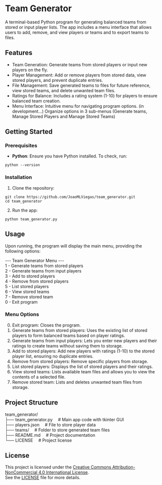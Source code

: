 # **Team Generator**

A terminal-based Python program for generating balanced teams from stored or input player lists. The app includes a menu interface that allows users to add, remove, and view players or teams and to export teams to files.

## **Features**
- Team Generation: Generate teams from stored players or input new players on the fly.
- Player Management: Add or remove players from stored data, view stored players, and prevent duplicate entries.
- File Management: Save generated teams to files for future reference, view stored teams, and delete unwanted team files.
- Ratings for Balance: Includes a rating system (1-10) for players to ensure balanced team creation.
- Menu Interface: Intuitive menu for navigating program options. (in development...) Organize options in 3 sub-menus (Generate teams, Manage Stored Players and Manage Stored Teams)

## **Getting Started**
### Prerequisites
- **Python**: Ensure you have Python installed. To check, run: 
``` 
python --version
```

### Installation
1. Clone the repository:  
```
git clone https://github.com/JoaoMLViegas/team_generator.git  
cd team_generator
```
2. Run the app:  
```
python team_generator.py
```

## **Usage**
Upon running, the program will display the main menu, providing the following options:  

--- Team Generator Menu ---  
1 - Generate teams from stored players  
2 - Generate teams from input players  
3 - Add to stored players  
4 - Remove from stored players  
5 - List stored players  
6 - View stored teams  
7 - Remove stored team  
0 - Exit program  

### **Menu Options**
0. Exit program: Closes the program.
1. Generate teams from stored players: Uses the existing list of stored players to form balanced teams based on player ratings.
2. Generate teams from input players: Lets you enter new players and their ratings to create teams without saving them to storage.
3. Add to stored players: Add new players with ratings (1-10) to the stored player list, ensuring no duplicate entries.
4. Remove from stored players: Remove specific players from storage.
5. List stored players: Displays the list of stored players and their ratings.
6. View stored teams: Lists available team files and allows you to view the contents of a selected file.
7. Remove stored team: Lists and deletes unwanted team files from storage.

## **Project Structure**
team_generator/  
├── team_generator.py &emsp;# Main app code with tkinter GUI  
├── players.json &emsp;# File to store player data  
├── teams/ &emsp;# Folder to store generated team files  
├── README.md &emsp;# Project documentation  
└── LICENSE &emsp;# Project license  

## **License**
This project is licensed under the [Creative Commons Attribution-NonCommercial 4.0 International License](https://creativecommons.org/licenses/by-nc/4.0/).  
See the [LICENSE](LICENSE) file for more details.